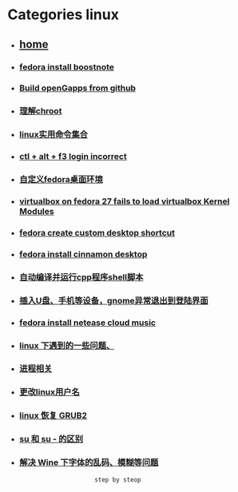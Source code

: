 # Categories linux
* ## [home](../README.md)
* ### [fedora install boostnote](boostnote.md)
* ### [Build openGapps from github](buildOpengapps.md)
* ### [理解chroot](chroot.md)
* ### [linux实用命令集合](command.md)
* ### [ctl + alt + f3 login incorrect](ctrl_alt_f3_login_incorrect.md)
* ### [自定义fedora桌面环境](custom_desktop_env.md)
* ### [virtualbox on fedora 27 fails to load virtualbox Kernel Modules](failsToLoadVirtualBoxKernelModules.md)
* ### [fedora create custom desktop shortcut](fedoraCreateCustomDesktopShortcut.md)
* ### [fedora install cinnamon desktop](fedoraInstallCinnamonDesktop.md)
* ### [自动编译并运行cpp程序shell脚本](gen_cpp_bin.md)
* ### [插入U盘、手机等设备，gnome异常退出到登陆界面](gnomeUSBError.md)
* ### [fedora install netease cloud music](install-netease-cloud-music.md)
* ### [linux 下遇到的一些问题、](linux.md)
* ### [进程相关](process.md)
* ### [更改linux用户名](rename_linux_user.md)
* ### [linux 恢复 GRUB2](restoreGRUB2.md)
* ### [su 和 su - 的区别](su_diff_su-.md)
* ### [解决 Wine 下字体的乱码、模糊等问题](wineFontProblem.md)
                           step by steop